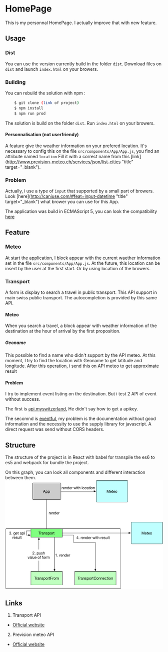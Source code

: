 # HomePage
This is my personnal HomePage. I actually improve that with new feature.

## Usage

### Dist

You can use the version currently build in the folder `dist`.
Download files on `dist` and launch `index.html` on your browers.

### Building

You can rebuild the solution with npm :
```bash
    $ git clone (link of project)
    $ npm install
    $ npm run prod
```

The solution is build on the folder `dist`. Run `index.html` on your browers.

#### Personnalisation (not userfriendy)

A feature give the weather information on your prefered location.
It's necessary to config this on the file `src/components/App/App.js`, you find an attribute named `location`
Fill it with a correct name from this [link](http://www.prevision-meteo.ch/services/json/list-cities "title" target="_blank").

### Problem

Actually, i use a type of `input` that supported by a small part of browers.
Look [here](http://caniuse.com/#feat=input-datetime "title" target="_blank") what brower you can use for this App.

The application was build in ECMAScript 5, you can look the compatibility [here](http://caniuse.com/#feat=es5)

## Feature

### Meteo

At start the application, I block appear with the current waether information set in the file `src/components/App/App.js`.
At the future, this location can be insert by the user at the first start. Or by using location of the browers.

### Transport

A form is display to search a travel in public transport. This API support in main swiss public transport.
The autocompletion is provided by this same API.

#### Meteo

When you search a travel, a block appear with weather information of the destination at the hour of arrival by the first proposition.

##### Geoname

This possible to find a name who didn't support by the API meteo. At this moment, I try to find the location with Geoname to get latitude and longitude. After this operation, i send this on API meteo to get approximate result

#### Problem

I try to implement event listing on the destination. But i test 2 API of event without success.

The first is [api.myswitzerland](http://api.myswitzerland.com/), He didn't say how to get a apikey.

The secomnd is [eventful](http://api.eventful.com/), my problem is the documentation without good information and the necessity to use the supply library for javascript. A direct request was send without CORS headers.

## Structure

The structure of the project is in React with babel for transpile the es6 to es5 and webpack for bundle the project.

On this graph, you can look all components and different interaction between them.
![struct](./assets/struct.png)

## Links

1. Transport API
  * [Official website](https://transport.opendata.ch/)
2. Prevision meteo API
  * [Official website](http://www.prevision-meteo.ch/services)
